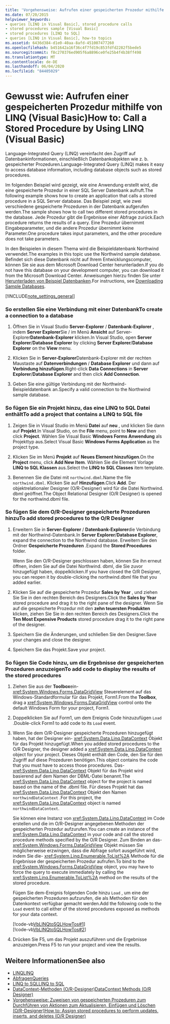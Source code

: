 ```yaml
---
title: 'Vorgehensweise: Aufrufen einer gespeicherten Prozedur mithilfe von LINQ'
ms.date: 07/20/2015
helpviewer_keywords:
- queries [LINQ in Visual Basic], stored procedure calls
- stored procedures sample [Visual Basic]
- stored procedures [LINQ to SQL]
- queries [LINQ in Visual Basic], how-to topics
ms.assetid: 6436d384-d1e0-40aa-8afd-451007477260
ms.openlocfilehash: b451642a16f36c4f7fd19c853fdfd2282f5bede5
ms.sourcegitcommit: f8c270376ed905f6a8896ce0fe25b4f4b38ff498
ms.translationtype: MT
ms.contentlocale: de-DE
ms.lasthandoff: 06/04/2020
ms.locfileid: "84405029"
---
```

# <a name="how-to-call-a-stored-procedure-by-using-linq-visual-basic"></a><span data-ttu-id="03e51-102">Gewusst wie: Aufrufen einer gespeicherten Prozedur mithilfe von LINQ (Visual Basic)</span><span class="sxs-lookup"><span data-stu-id="03e51-102">How to: Call a Stored Procedure by Using LINQ (Visual Basic)</span></span>
<span data-ttu-id="03e51-103">Language-Integrated Query (LINQ) vereinfacht den Zugriff auf Datenbankinformationen, einschließlich Datenbankobjekten wie z. b. gespeicherter Prozeduren.</span><span class="sxs-lookup"><span data-stu-id="03e51-103">Language-Integrated Query (LINQ) makes it easy to access database information, including database objects such as stored procedures.</span></span>  
  
 <span data-ttu-id="03e51-104">Im folgenden Beispiel wird gezeigt, wie eine Anwendung erstellt wird, die eine gespeicherte Prozedur in einer SQL Server Datenbank aufruft.</span><span class="sxs-lookup"><span data-stu-id="03e51-104">The following example shows how to create an application that calls a stored procedure in a SQL Server database.</span></span> <span data-ttu-id="03e51-105">Das Beispiel zeigt, wie zwei verschiedene gespeicherte Prozeduren in der Datenbank aufgerufen werden.</span><span class="sxs-lookup"><span data-stu-id="03e51-105">The sample shows how to call two different stored procedures in the database.</span></span> <span data-ttu-id="03e51-106">Jede Prozedur gibt die Ergebnisse einer Abfrage zurück.</span><span class="sxs-lookup"><span data-stu-id="03e51-106">Each procedure returns the results of a query.</span></span> <span data-ttu-id="03e51-107">Eine Prozedur übernimmt Eingabeparameter, und die andere Prozedur übernimmt keine Parameter.</span><span class="sxs-lookup"><span data-stu-id="03e51-107">One procedure takes input parameters, and the other procedure does not take parameters.</span></span>  
  
 <span data-ttu-id="03e51-108">In den Beispielen in diesem Thema wird die Beispieldatenbank Northwind verwendet.</span><span class="sxs-lookup"><span data-stu-id="03e51-108">The examples in this topic use the Northwind sample database.</span></span> <span data-ttu-id="03e51-109">Befindet sich diese Datenbank nicht auf Ihrem Entwicklungscomputer, können Sie sie aus dem Microsoft Download Center herunterladen.</span><span class="sxs-lookup"><span data-stu-id="03e51-109">If you do not have this database on your development computer, you can download it from the Microsoft Download Center.</span></span> <span data-ttu-id="03e51-110">Anweisungen hierzu finden Sie unter [Herunterladen von Beispiel Datenbanken](../../../../framework/data/adonet/sql/linq/downloading-sample-databases.md).</span><span class="sxs-lookup"><span data-stu-id="03e51-110">For instructions, see [Downloading Sample Databases](../../../../framework/data/adonet/sql/linq/downloading-sample-databases.md).</span></span>  
  
[!INCLUDE[note_settings_general](~/includes/note-settings-general-md.md)]  
  
### <a name="to-create-a-connection-to-a-database"></a><span data-ttu-id="03e51-111">So erstellen Sie eine Verbindung mit einer Datenbank</span><span class="sxs-lookup"><span data-stu-id="03e51-111">To create a connection to a database</span></span>  
  
1. <span data-ttu-id="03e51-112">Öffnen Sie in Visual Studio **Server-Explorer** / **Datenbank-Explorer** , indem **Server Explorer**Sie / im Menü **Ansicht** auf Server-Explorer**Datenbank-Explorer** klicken.</span><span class="sxs-lookup"><span data-stu-id="03e51-112">In Visual Studio, open **Server Explorer**/**Database Explorer** by clicking **Server Explorer**/**Database Explorer** on the **View** menu.</span></span>  
  
2. <span data-ttu-id="03e51-113">Klicken Sie in **Server-Explorer**Datenbank-Explorer mit der rechten Maustaste auf **Datenverbindungen** / **Database Explorer** und dann auf **Verbindung hinzufügen**.</span><span class="sxs-lookup"><span data-stu-id="03e51-113">Right-click **Data Connections** in **Server Explorer**/**Database Explorer** and then click **Add Connection**.</span></span>  
  
3. <span data-ttu-id="03e51-114">Geben Sie eine gültige Verbindung mit der Northwind-Beispieldatenbank an.</span><span class="sxs-lookup"><span data-stu-id="03e51-114">Specify a valid connection to the Northwind sample database.</span></span>  
  
### <a name="to-add-a-project-that-contains-a-linq-to-sql-file"></a><span data-ttu-id="03e51-115">So fügen Sie ein Projekt hinzu, das eine LINQ to SQL Datei enthält</span><span class="sxs-lookup"><span data-stu-id="03e51-115">To add a project that contains a LINQ to SQL file</span></span>  
  
1. <span data-ttu-id="03e51-116">Zeigen Sie in Visual Studio im Menü **Datei** auf **neu** , und klicken Sie dann auf **Projekt**.</span><span class="sxs-lookup"><span data-stu-id="03e51-116">In Visual Studio, on the **File** menu, point to **New** and then click **Project**.</span></span> <span data-ttu-id="03e51-117">Wählen Sie Visual Basic **Windows Forms Anwendung** als Projekttyp aus.</span><span class="sxs-lookup"><span data-stu-id="03e51-117">Select Visual Basic **Windows Forms Application** as the project type.</span></span>  
  
2. <span data-ttu-id="03e51-118">Klicken Sie im Menü **Projekt** auf **Neues Element hinzufügen**.</span><span class="sxs-lookup"><span data-stu-id="03e51-118">On the **Project** menu, click **Add New Item**.</span></span> <span data-ttu-id="03e51-119">Wählen Sie die Element Vorlage **LINQ to SQL Klassen** aus.</span><span class="sxs-lookup"><span data-stu-id="03e51-119">Select the **LINQ to SQL Classes** item template.</span></span>  
  
3. <span data-ttu-id="03e51-120">Benennen Sie die Datei mit `northwind.dbml`.</span><span class="sxs-lookup"><span data-stu-id="03e51-120">Name the file `northwind.dbml`.</span></span> <span data-ttu-id="03e51-121">Klicken Sie auf **Hinzufügen**.</span><span class="sxs-lookup"><span data-stu-id="03e51-121">Click **Add**.</span></span> <span data-ttu-id="03e51-122">Der objektrelationaler Designer (O/R-Designer) wird für die Datei Northwind. dbml geöffnet.</span><span class="sxs-lookup"><span data-stu-id="03e51-122">The Object Relational Designer (O/R Designer) is opened for the northwind.dbml file.</span></span>  
  
### <a name="to-add-stored-procedures-to-the-or-designer"></a><span data-ttu-id="03e51-123">So fügen Sie dem O/R-Designer gespeicherte Prozeduren hinzu</span><span class="sxs-lookup"><span data-stu-id="03e51-123">To add stored procedures to the O/R Designer</span></span>  
  
1. <span data-ttu-id="03e51-124">Erweitern Sie in **Server-Explorer** / **Datenbank-Explorer**die Verbindung mit der Northwind-Datenbank.</span><span class="sxs-lookup"><span data-stu-id="03e51-124">In **Server Explorer**/**Database Explorer**, expand the connection to the Northwind database.</span></span> <span data-ttu-id="03e51-125">Erweitern Sie den Ordner **Gespeicherte Prozeduren** .</span><span class="sxs-lookup"><span data-stu-id="03e51-125">Expand the **Stored Procedures** folder.</span></span>  
  
     <span data-ttu-id="03e51-126">Wenn Sie den O/R-Designer geschlossen haben, können Sie ihn erneut öffnen, indem Sie auf die Datei Northwind. dbml, die Sie zuvor hinzugefügt haben, doppelklicken.</span><span class="sxs-lookup"><span data-stu-id="03e51-126">If you have closed the O/R Designer, you can reopen it by double-clicking the northwind.dbml file that you added earlier.</span></span>  
  
2. <span data-ttu-id="03e51-127">Klicken Sie auf die gespeicherte Prozedur **Sales by Year** , und ziehen Sie Sie in den rechten Bereich des Designers.</span><span class="sxs-lookup"><span data-stu-id="03e51-127">Click the **Sales by Year** stored procedure and drag it to the right pane of the designer.</span></span> <span data-ttu-id="03e51-128">Wenn Sie auf die gespeicherte Prozedur mit den **zehn teuersten Produkten** klicken, ziehen Sie Sie in den rechten Bereich des Designers.</span><span class="sxs-lookup"><span data-stu-id="03e51-128">Click the **Ten Most Expensive Products** stored procedure drag it to the right pane of the designer.</span></span>  
  
3. <span data-ttu-id="03e51-129">Speichern Sie die Änderungen, und schließen Sie den Designer.</span><span class="sxs-lookup"><span data-stu-id="03e51-129">Save your changes and close the designer.</span></span>  
  
4. <span data-ttu-id="03e51-130">Speichern Sie das Projekt.</span><span class="sxs-lookup"><span data-stu-id="03e51-130">Save your project.</span></span>  
  
### <a name="to-add-code-to-display-the-results-of-the-stored-procedures"></a><span data-ttu-id="03e51-131">So fügen Sie Code hinzu, um die Ergebnisse der gespeicherten Prozeduren anzuzeigen</span><span class="sxs-lookup"><span data-stu-id="03e51-131">To add code to display the results of the stored procedures</span></span>  
  
1. <span data-ttu-id="03e51-132">Ziehen Sie aus der **Toolbox**ein- <xref:System.Windows.Forms.DataGridView> Steuerelement auf das Windows-Standardformular für das Projekt, Form1.</span><span class="sxs-lookup"><span data-stu-id="03e51-132">From the **Toolbox**, drag a <xref:System.Windows.Forms.DataGridView> control onto the default Windows Form for your project, Form1.</span></span>  
  
2. <span data-ttu-id="03e51-133">Doppelklicken Sie auf Form1, um dem Ereignis Code hinzuzufügen `Load` .</span><span class="sxs-lookup"><span data-stu-id="03e51-133">Double-click Form1 to add code to its `Load` event.</span></span>  
  
3. <span data-ttu-id="03e51-134">Wenn Sie dem O/R-Designer gespeicherte Prozeduren hinzugefügt haben, hat der Designer ein- <xref:System.Data.Linq.DataContext> Objekt für das Projekt hinzugefügt.</span><span class="sxs-lookup"><span data-stu-id="03e51-134">When you added stored procedures to the O/R Designer, the designer added a <xref:System.Data.Linq.DataContext> object for your project.</span></span> <span data-ttu-id="03e51-135">Dieses Objekt enthält den Code, den Sie für den Zugriff auf diese Prozeduren benötigen.</span><span class="sxs-lookup"><span data-stu-id="03e51-135">This object contains the code that you must have to access those procedures.</span></span> <span data-ttu-id="03e51-136">Das- <xref:System.Data.Linq.DataContext> Objekt für das Projekt wird basierend auf dem Namen der DBML-Datei benannt.</span><span class="sxs-lookup"><span data-stu-id="03e51-136">The <xref:System.Data.Linq.DataContext> object for the project is named based on the name of the .dbml file.</span></span> <span data-ttu-id="03e51-137">Für dieses Projekt hat das <xref:System.Data.Linq.DataContext> Objekt den Namen `northwindDataContext` .</span><span class="sxs-lookup"><span data-stu-id="03e51-137">For this project, the <xref:System.Data.Linq.DataContext> object is named `northwindDataContext`.</span></span>  
  
     <span data-ttu-id="03e51-138">Sie können eine Instanz von <xref:System.Data.Linq.DataContext> im Code erstellen und die im O/R-Designer angegebenen Methoden der gespeicherten Prozedur aufzurufen.</span><span class="sxs-lookup"><span data-stu-id="03e51-138">You can create an instance of the <xref:System.Data.Linq.DataContext> in your code and call the stored procedure methods specified by the O/R Designer.</span></span> <span data-ttu-id="03e51-139">Zum Binden an das- <xref:System.Windows.Forms.DataGridView> Objekt müssen Sie möglicherweise erzwingen, dass die Abfrage sofort ausgeführt wird, indem Sie die- <xref:System.Linq.Enumerable.ToList%2A> Methode für die Ergebnisse der gespeicherten Prozedur aufrufen.</span><span class="sxs-lookup"><span data-stu-id="03e51-139">To bind to the <xref:System.Windows.Forms.DataGridView> object, you may have to force the query to execute immediately by calling the <xref:System.Linq.Enumerable.ToList%2A> method on the results of the stored procedure.</span></span>  
  
     <span data-ttu-id="03e51-140">Fügen Sie dem-Ereignis folgenden Code hinzu `Load` , um eine der gespeicherten Prozeduren aufzurufen, die als Methoden für den Datenkontext verfügbar gemacht werden.</span><span class="sxs-lookup"><span data-stu-id="03e51-140">Add the following code to the `Load` event to call either of the stored procedures exposed as methods for your data context.</span></span>  
  
     [!code-vb[VbLINQtoSQLHowTos#1](~/samples/snippets/visualbasic/VS_Snippets_VBCSharp/VbLINQtoSQLHowTos/VB/Form3.vb#1)]  
    [!code-vb[VbLINQtoSQLHowTos#2](~/samples/snippets/visualbasic/VS_Snippets_VBCSharp/VbLINQtoSQLHowTos/VB/Form3.vb#2)]  
  
4. <span data-ttu-id="03e51-141">Drücken Sie F5, um das Projekt auszuführen und die Ergebnisse anzuzeigen.</span><span class="sxs-lookup"><span data-stu-id="03e51-141">Press F5 to run your project and view the results.</span></span>  
  
## <a name="see-also"></a><span data-ttu-id="03e51-142">Weitere Informationen</span><span class="sxs-lookup"><span data-stu-id="03e51-142">See also</span></span>

- [<span data-ttu-id="03e51-143">LINQ</span><span class="sxs-lookup"><span data-stu-id="03e51-143">LINQ</span></span>](index.md)
- [<span data-ttu-id="03e51-144">Abfragen</span><span class="sxs-lookup"><span data-stu-id="03e51-144">Queries</span></span>](../../../language-reference/queries/index.md)
- [<span data-ttu-id="03e51-145">LINQ to SQL</span><span class="sxs-lookup"><span data-stu-id="03e51-145">LINQ to SQL</span></span>](../../../../framework/data/adonet/sql/linq/index.md)
- [<span data-ttu-id="03e51-146">DataContext-Methoden (O/R-Designer)</span><span class="sxs-lookup"><span data-stu-id="03e51-146">DataContext Methods (O/R Designer)</span></span>](/visualstudio/data-tools/datacontext-methods-o-r-designer)
- [<span data-ttu-id="03e51-147">Vorgehensweise: Zuweisen von gespeicherten Prozeduren zum Durchführen von Aktionen zum Aktualisieren, Einfügen und Löschen (O/R-Designer)</span><span class="sxs-lookup"><span data-stu-id="03e51-147">How to: Assign stored procedures to perform updates, inserts, and deletes (O/R Designer)</span></span>](/visualstudio/data-tools/how-to-assign-stored-procedures-to-perform-updates-inserts-and-deletes-o-r-designer)

